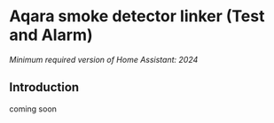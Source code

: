 # Aqara smoke detector linker (Test and Alarm)

*Minimum required version of Home Assistant: 2024*

## Introduction

coming soon

